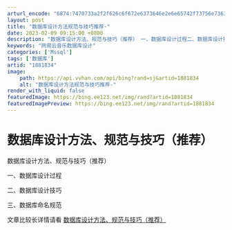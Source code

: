 ```yaml
---
arturl_encode: "6874:7470733a2f2f626c6f672e6373646e2e6e65742f73756e7363:7a2f61727469636c652f64657461696c732f31383831383334"
layout: post
title: "数据库设计方法规范与技巧推荐-"
date: 2023-02-09 09:15:00 +0800
description: "数据库设计方法、规范与技巧（推荐） 一、数据库设计过程二、数据库设计技巧三、"
keywords: "网易云音乐数据库设计"
categories: ['Mssql']
tags: ['数据库']
artid: "1881834"
image:
    path: https://api.vvhan.com/api/bing?rand=sj&artid=1881834
    alt: "数据库设计方法规范与技巧推荐-"
render_with_liquid: false
featuredImage: https://bing.ee123.net/img/rand?artid=1881834
featuredImagePreview: https://bing.ee123.net/img/rand?artid=1881834
---
```


# 数据库设计方法、规范与技巧（推荐）

数据库设计方法、规范与技巧（推荐）

一、数据库设计过程

二、数据库设计技巧

三、数据库命名规范

文章比较长详情请看
[数据库设计方法、规范与技巧（推荐）](http://www.developer365.net/bbs/thread-15-1-1.html)